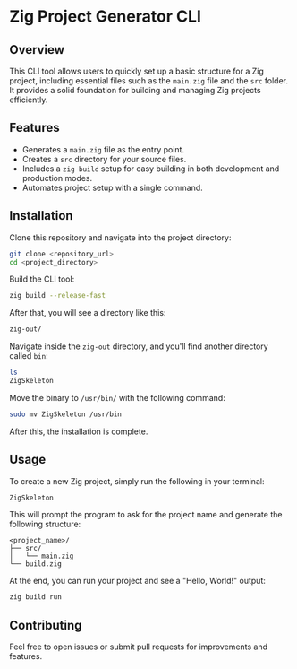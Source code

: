 # Zig Project Generator CLI

## Overview

This CLI tool allows users to quickly set up a basic structure for a Zig project, including essential files such as the `main.zig` file and the `src` folder. It provides a solid foundation for building and managing Zig projects efficiently.

## Features

- Generates a `main.zig` file as the entry point.
- Creates a `src` directory for your source files.
- Includes a `zig build` setup for easy building in both development and production modes.
- Automates project setup with a single command.

## Installation

Clone this repository and navigate into the project directory:
```bash
git clone <repository_url>
cd <project_directory>
```

Build the CLI tool:
```bash
zig build --release-fast
```

After that, you will see a directory like this:
```bash
zig-out/
```

Navigate inside the `zig-out` directory, and you'll find another directory called `bin`:
```bash
ls
ZigSkeleton
```

Move the binary to `/usr/bin/` with the following command:
```bash
sudo mv ZigSkeleton /usr/bin
```

After this, the installation is complete.

## Usage

To create a new Zig project, simply run the following in your terminal:
```bash
ZigSkeleton
```

This will prompt the program to ask for the project name and generate the following structure:
```
<project_name>/
├── src/
│   └── main.zig
└── build.zig
```

At the end, you can run your project and see a "Hello, World!" output:
```bash
zig build run
```

## Contributing

Feel free to open issues or submit pull requests for improvements and features.
